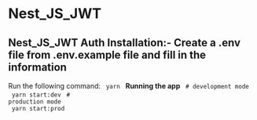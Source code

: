 # Nest_JS_JWT
<b> Nest_JS_JWT Auth </b>
Installation:- Create a .env file from .env.example file and fill in the information
------------------------------------------------
Run the following command: <code> yarn </code>
<b>Running the app</b>
<code> # development mode </br>
yarn start:dev</code>
<code> # production mode </br>
yarn start:prod</code>

